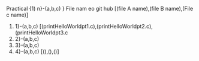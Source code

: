 Practical {1) n}-(a,b,c) }                                          File nam eo git  hub  [(file A name),(file B name),(File c name)]
1) 1}-(a,b,c)                        [(printHelloWorldpt1.c),(printHelloWorldpt2.c),(printHelloWorldpt3.c
2) 2}-(a,b,c)
3) 3}-(a,b,c)
4) 4}-(a,b,c)                [(),(),()]
